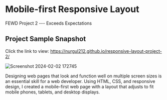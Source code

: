 # Mobile-first Responsive Layout
FEWD Project 2 --- Exceeds Expectations

## Project Sample Snapshot
Click the link to view: https://nurgul212.github.io/responsive-layout-project-2/

![Screenshot 2024-02-02 172745](https://github.com/nurgul212/capstone-portfolio-project-9/assets/90399606/687d0731-4a37-4c9b-bb48-8b8138c44a8f)

Designing web pages that look and function well on multiple screen sizes is an essential skill for a web developer.
Using HTML, CSS, and responsive design, I created a mobile-first web page with a layout that adjusts to fit mobile phones, tablets, and desktop displays.
